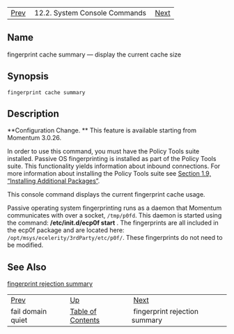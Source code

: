 |     |     |     |
| --- | --- | --- |
| [Prev](console_commands.fail_domain_quiet)  | 12.2. System Console Commands |  [Next](console_commands.fingerprint_rejection_summary.php) |

<a name="console_commands.fingerprint_cache_summary"></a>
## Name

fingerprint cache summary — display the current cache size

## Synopsis

`fingerprint cache summary`

<a name="idp15996240"></a>
## Description

**Configuration Change. ** This feature is available starting from Momentum 3.0.26.

In order to use this command, you must have the Policy Tools suite installed. Passive OS fingerprinting is installed as part of the Policy Tools suite. This functionality yields information about inbound connections. For more information about installing the Policy Tools suite see [Section 1.9, “Installing Additional Packages”](install.additional.packages "1.9. Installing Additional Packages").

This console command displays the current fingerprint cache usage.

Passive operating system fingerprinting runs as a daemon that Momentum communicates with over a socket, `/tmp/p0fd`. This daemon is started using the command: **/etc/init.d/ecp0f start** . The fingerprints are all included in the ecp0f package and are located here: `/opt/msys/ecelerity/3rdParty/etc/p0f/`. These fingerprints do not need to be modified.

<a name="idp16005664"></a>
## See Also

[fingerprint rejection summary](console_commands.fingerprint_rejection_summary "fingerprint rejection summary")

|     |     |     |
| --- | --- | --- |
| [Prev](console_commands.fail_domain_quiet)  | [Up](console.commands.non-module.php) |  [Next](console_commands.fingerprint_rejection_summary.php) |
| fail domain quiet  | [Table of Contents](index) |  fingerprint rejection summary |
